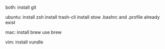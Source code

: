 both:
  install git


ubuntu:
  install zsh
  install trash-cli
  install stow
  .bashrc and .profile already exist

mac:
  install brew
  use brew

vim:
  install vundle
